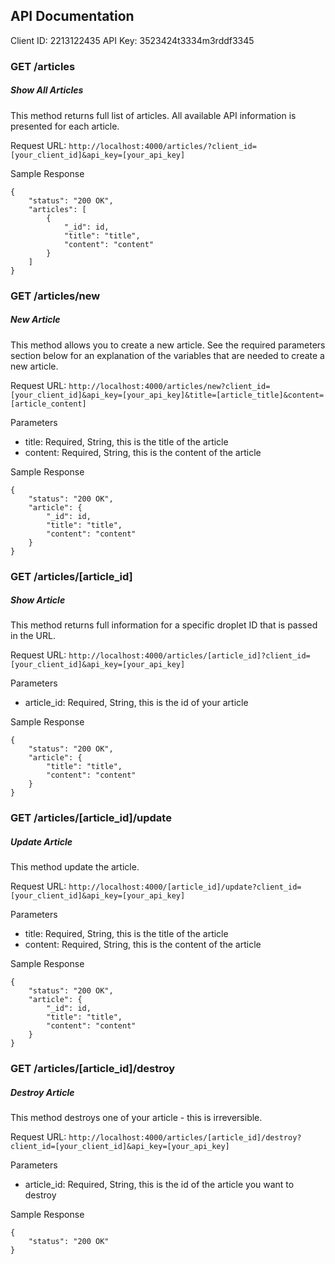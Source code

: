 ## API Documentation ##

Client ID: 2213122435
API Key: 3523424t3334m3rddf3345

### GET /articles ###
##### Show All Articles #####
This method returns full list of articles. All available API information is presented for each article.

Request URL:
``` http://localhost:4000/articles/?client_id=[your_client_id]&api_key=[your_api_key] ```

Sample Response
```
{
    "status": "200 OK",
    "articles": [
        {
            "_id": id,
            "title": "title",
            "content": "content"
        }
    ]
}
```



### GET /articles/new ###
##### New Article #####
This method allows you to create a new article. See the required parameters section below for an explanation of the variables that are needed to create a new article.

Request URL:
``` http://localhost:4000/articles/new?client_id=[your_client_id]&api_key=[your_api_key]&title=[article_title]&content=[article_content] ```

Parameters
* title: Required, String, this is the title of the article
* content: Required, String, this is the content of the article

Sample Response
```
{
    "status": "200 OK",
    "article": {
        "_id": id,
        "title": "title",
        "content": "content"
    }
}
```



### GET /articles/[article_id] ###
##### Show Article #####
This method returns full information for a specific droplet ID that is passed in the URL.

Request URL:
``` http://localhost:4000/articles/[article_id]?client_id=[your_client_id]&api_key=[your_api_key] ```

Parameters
* article_id: Required, String, this is the id of your article

Sample Response
```
{
    "status": "200 OK",
    "article": {
        "title": "title",
        "content": "content"
    }
}
```



### GET /articles/[article_id]/update ###
##### Update Article #####
This method update the article.

Request URL:
``` http://localhost:4000/[article_id]/update?client_id=[your_client_id]&api_key=[your_api_key] ```

Parameters
* title: Required, String, this is the title of the article
* content: Required, String, this is the content of the article

Sample Response
```
{
    "status": "200 OK",
    "article": {
        "_id": id,
        "title": "title",
        "content": "content"
    }
}
```



### GET /articles/[article_id]/destroy ###
##### Destroy Article #####
This method destroys one of your article - this is irreversible.

Request URL:
``` http://localhost:4000/articles/[article_id]/destroy?client_id=[your_client_id]&api_key=[your_api_key] ```

Parameters
* article_id: Required, String, this is the id of the article you want to destroy

Sample Response
```
{
    "status": "200 OK"
}
```


